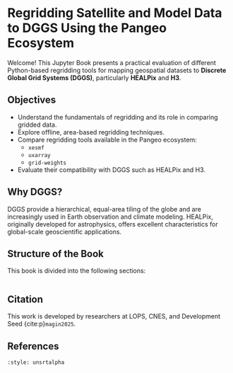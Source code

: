# Regridding Satellite and Model Data to DGGS Using the Pangeo Ecosystem

Welcome! This Jupyter Book presents a practical evaluation of different Python-based regridding tools for mapping geospatial datasets to **Discrete Global Grid Systems (DGGS)**, particularly **HEALPix** and **H3**.

## Objectives

- Understand the fundamentals of regridding and its role in comparing gridded data.
- Explore offline, area-based regridding techniques.
- Compare regridding tools available in the Pangeo ecosystem:
  - `xesmf`
  - `uxarray`
  - `grid-weights`
- Evaluate their compatibility with DGGS such as HEALPix and H3.

## Why DGGS?

DGGS provide a hierarchical, equal-area tiling of the globe and are increasingly used in Earth observation and climate modeling. HEALPix, originally developed for astrophysics, offers excellent characteristics for global-scale geoscientific applications.

## Structure of the Book

This book is divided into the following sections:

```{tableofcontents}

```

## Citation

This work is developed by researchers at LOPS, CNES, and Development Seed {cite:p}`magin2025`.  

## References

```{bibliography}
:style: unsrtalpha
```
